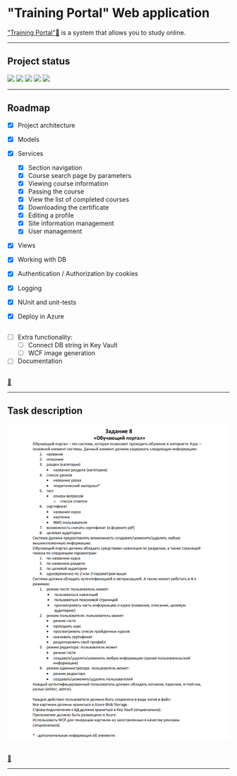 # "Training Portal" Web application

["Training Portal"🔽](#task-description) is a system that allows you to study online.

***

## Project status
![](https://img.shields.io/badge/project%20completed-99%25-success)
![](https://img.shields.io/badge/build-success-success)
![](https://img.shields.io/badge/manual%20testing-success-success)
![](https://img.shields.io/badge/coverage%20-10%25-yellow)
![](https://img.shields.io/badge/documentation-0%25-critical)

***

## Roadmap

- [X] Project architecture
- [X] Models
- [X] Services
  - [X] Section navigation
  - [X] Сourse search page by parameters
  - [X] Viewing course information
  - [X] Passing the course
  - [X] View the list of completed courses
  - [X] Downloading the certificate
  - [X] Editing a profile
  - [X] Site information management
  - [X] User management
- [X] Views
- [X] Working with DB
- [X] Authentication / Authorization by cookies
- [X] Logging

- [X] NUnit and unit-tests
- [X] Deploy in Azure

##
- [ ] Extra functionality:
  - [ ] Connect DB string in Key Vault
  - [ ] WCF image generation

- [ ] Documentation

##

[🔼](#training-portal-web-application)

***

## Task description ##

![Scheme](task.png)

##

[🔼](#training-portal-web-application)

***
